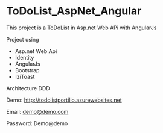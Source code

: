 # ToDoList_AspNet_Angular
This project is a ToDoList in Asp.net Web APi with AngularJs

Project using 

- Asp.net Web Api
- Identity
- AngularJs
- Bootstrap
- IziToast

Architecture DDD

Demo: http://todolistportilio.azurewebsites.net

Email: demo@demo.com

Password: Demo@demo
